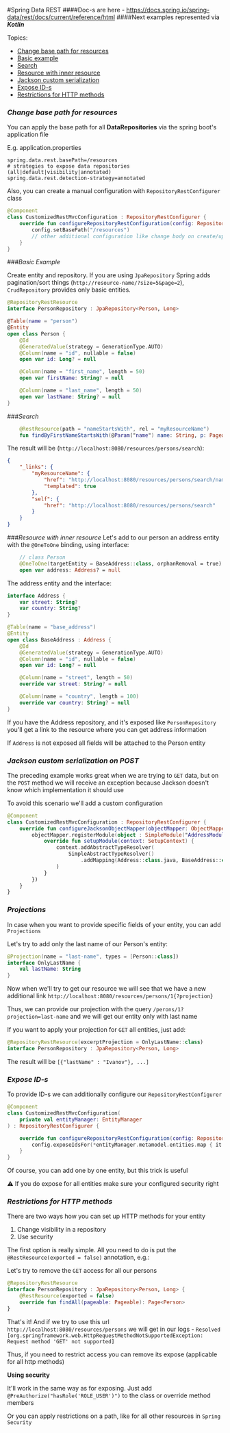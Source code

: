 #Spring Data REST
####Doc-s are here - https://docs.spring.io/spring-data/rest/docs/current/reference/html
####Next examples represented via **_Kotlin_** 

Topics:

- [Change base path for resources](#_change-base-path-for-resources_)
- [Basic example](#_basic-example_)
- [Search](#_search_)
- [Resource with inner resource](#_resource-with-inner-resource_)
- [Jackson custom serialization](#_jackson-custom-serialization-on-post_)
- [Expose ID-s](#_expose-id-s_)
- [Restrictions for HTTP methods](#_restrictions-for-http-methods_)

### _Change base path for resources_
You can apply the base path for all **DataRepositories** via the spring boot's application file

E.g. application.properties
```properties
spring.data.rest.basePath=/resources
# strategies to expose data repositories (all|default|visibility|annotated)
spring.data.rest.detection-strategy=annotated
```
Also, you can create a manual configuration with `RepositoryRestConfigurer` class

```kotlin
@Component
class CustomizedRestMvcConfiguration : RepositoryRestConfigurer {
    override fun configureRepositoryRestConfiguration(config: RepositoryRestConfiguration, cors: CorsRegistry) {
        config.setBasePath("/resources")
		// other additional configuration like change body on create/update action...
    }
}
```

###_Basic Example_

Create entity and repository. If you are using `JpaRepository` Spring adds pagination/sort things (`http://resource-name/?size=5&page=2`), `CrudRepository` provides only basic entities.

```kotlin
@RepositoryRestResource
interface PersonRepository : JpaRepository<Person, Long>

@Table(name = "person")
@Entity
open class Person {
    @Id
    @GeneratedValue(strategy = GenerationType.AUTO)
    @Column(name = "id", nullable = false)
    open var id: Long? = null

    @Column(name = "first_name", length = 50)
    open var firstName: String? = null

    @Column(name = "last_name", length = 50)
    open var lastName: String? = null
}
```

###_Search_

```kotlin
	@RestResource(path = "nameStartsWith", rel = "myResourceName")
	fun findByFirstNameStartsWith(@Param("name") name: String, p: Pageable): Page<Person>
```
The result will be (`http://localhost:8080/resources/persons/search`):

```json
{
	"_links": {
		"myResourceName": {
			"href": "http://localhost:8080/resources/persons/search/nameStartsWith{?name,page,size,sort}",
			"templated": true
		},
		"self": {
			"href": "http://localhost:8080/resources/persons/search"
		}
	}
}
```
###_Resource with inner resource_
Let's add to our person an address entity with the `@OneToOne` binding, using interface:
```kotlin
    // class Person
    @OneToOne(targetEntity = BaseAddress::class, orphanRemoval = true)
    open var address: Address? = null
```
The address entity and the interface:
```kotlin
interface Address {
    var street: String?
    var country: String?
}

@Table(name = "base_address")
@Entity
open class BaseAddress : Address {
    @Id
    @GeneratedValue(strategy = GenerationType.AUTO)
    @Column(name = "id", nullable = false)
    open var id: Long? = null

    @Column(name = "street", length = 50)
    override var street: String? = null

    @Column(name = "country", length = 100)
    override var country: String? = null
}
```
If you have the Address repository, and it's exposed like `PersonRepository` you'll get a link to the resource where you can get address information

If `Address` is not exposed all fields will be attached to the Person entity

### _Jackson custom serialization on POST_
The preceding example works great when we are trying to `GET` data, but on the `POST` method we will receive an exception because Jackson doesn't know which implementation it should use

To avoid this scenario we'll add a custom configuration

```kotlin
@Component
class CustomizedRestMvcConfiguration : RepositoryRestConfigurer {
    override fun configureJacksonObjectMapper(objectMapper: ObjectMapper) {
        objectMapper.registerModule(object : SimpleModule("AddressModule") {
            override fun setupModule(context: SetupContext) {
                context.addAbstractTypeResolver(
                    SimpleAbstractTypeResolver()
                        .addMapping(Address::class.java, BaseAddress::class.java)
                )
            }
        })
    }
}
```

### _Projections_
In case when you want to provide specific fields of your entity, you can add `Projections`

Let's try to add only the last name of our Person's entity:

```kotlin
@Projection(name = "last-name", types = [Person::class])
interface OnlyLastName {
    val lastName: String
}
```

Now when we'll try to get our resource we will see that we have a new additional link `http://localhost:8080/resources/persons/1{?projection}`

Thus, we can provide our projection with the query `/perons/1?projection=last-name` and we will get our entity only with last name

If you want to apply your projection for `GET` all entities, just add:

```kotlin
@RepositoryRestResource(excerptProjection = OnlyLastName::class)
interface PersonRepository : JpaRepository<Person, Long>
```

The result will be `[{"lastName" : "Ivanov"}, ...]`

### _Expose ID-s_

To provide ID-s we can additionally configure our `RepositoryRestConfigurer`

```kotlin
@Component
class CustomizedRestMvcConfiguration(
    private val entityManager: EntityManager
) : RepositoryRestConfigurer {

    override fun configureRepositoryRestConfiguration(config: RepositoryRestConfiguration, cors: CorsRegistry) {
        config.exposeIdsFor(*entityManager.metamodel.entities.map { it.javaType }.toTypedArray())
    }
}
```

Of course, you can add one by one entity, but this trick is useful

:warning: If you do expose for all entities make sure your configured security right

### _Restrictions for HTTP methods_

There are two ways how you can set up HTTP methods for your entity
1) Change visibility in a repository
2) Use security

The first option is really simple. All you need to do is put the `@RestResource(exported = false)` annotation, e.g.:

Let's try to remove the `GET` access for all our persons

```kotlin
@RepositoryRestResource
interface PersonRepository : JpaRepository<Person, Long> {
    @RestResource(exported = false)
    override fun findAll(pageable: Pageable): Page<Person>
}
```

That's it! And if we try to use this url `http://localhost:8080/resources/persons` we will get in our logs - `Resolved [org.springframework.web.HttpRequestMethodNotSupportedException: Request method 'GET' not supported]`

Thus, if you need to restrict access you can remove its expose (applicable for all http methods)

**Using security**

It'll work in the same way as for exposing. Just add `@PreAuthorize("hasRole('ROLE_USER')")` to the class or override method members

Or you can apply restrictions on a path, like for all other resources in `Spring Security`